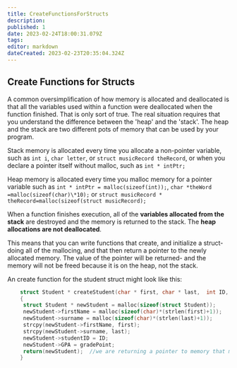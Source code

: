 ```yaml
---
title: CreateFunctionsForStructs
description: 
published: 1
date: 2023-02-24T18:00:31.079Z
tags: 
editor: markdown
dateCreated: 2023-02-23T20:35:04.324Z
---
```


## Create Functions for Structs

A common oversimplification of how memory is allocated and deallocated is that all the variables used within a function were deallocated when the function finished. That is only sort of true. The real situation requires that you understand the difference between the 'heap' and the 'stack'. The heap and the stack are two different pots of memory that can be used by your program.

Stack memory is allocated every time you allocate a non-pointer variable, such as `int i`, `char letter`, or `struct musicRecord theRecord`, or when you declare a pointer itself without malloc, such as `int * intPtr;`

Heap memory is allocated every time you malloc memory for a pointer variable such as `int * intPtr = malloc(sizeof(int));`, `char *theWord =malloc(sizeof(char)\*10);` or `struct musicRecord * theRecord=malloc(sizeof(struct musicRecord);`

When a function finishes execution, all of the **variables allocated from the stack** are destroyed and the memory is returned to the stack. The **heap allocations are not deallocated**. 

This means that you can write functions that create, and initialize a struct- doing all of the mallocing, and that then return a pointer to the newly allocated memory. The value of the pointer will be returned- and the memory will not be freed because it is on the heap, not the stack.

An create function for the student struct might look like this:

```c
    struct Student * createStudent(char * first, char * last,  int ID, int gradePoint)
    {
     struct Student * newStudent = malloc(sizeof(struct Student));
     newStudent->firstName = malloc(sizeof(char)*(strlen(first)+1));
     newStudent->surname = malloc(sizeof(char)*(strlen(last)+1));
     strcpy(newStudent->firstName, first);
     strcpy(newStudent->surname, last);
     newStudent->studentID = ID;
     newStudent->GPA = gradePoint;
     return(newStudent);  //we are returning a pointer to memory that must be freed by some other part of the program
    }
```
